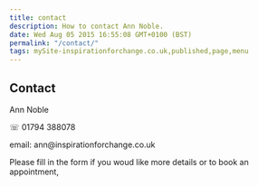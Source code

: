 ```yaml
---
title: contact
description: How to contact Ann Noble.
date: Wed Aug 05 2015 16:55:08 GMT+0100 (BST)
permalink: "/contact/"
tags: mySite-inspirationforchange.co.uk,published,page,menu
---
```

<div class="c3"><h2 class="c2 c6"><a name="h.d8nwj8sn70lc"></a><span class="c7">Contact</span></h2><p class="c2 c4"><span class="c0">Ann Noble</span></p><p class="c2"><span class="c5 c1">&#9743;</span><span class="c1">&nbsp;01794 388078</span></p><p class="c2 c8"><span class="c1 c5">email: </span><span class="c1">ann@inspirationforchange.co.uk</span></p><p class="c2"><span class="c1">Please fill in the form if you woud like more details or to book an appointment,</span></p></div>
